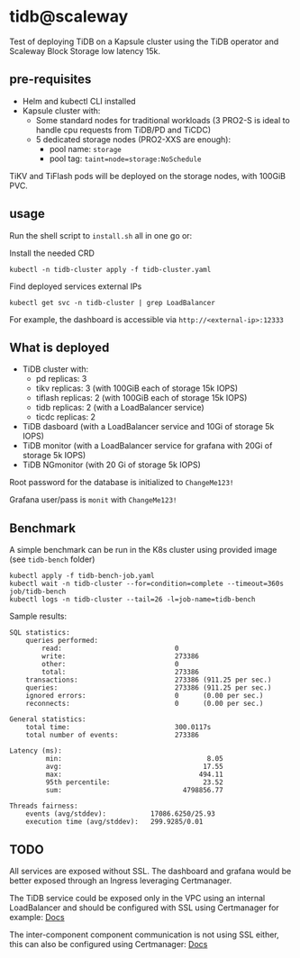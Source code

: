 tidb@scaleway
=============

Test of deploying TiDB on a Kapsule cluster using the TiDB operator and Scaleway Block Storage low latency 15k.

pre-requisites
--------------

- Helm and kubectl CLI installed
- Kapsule cluster with:
  - Some standard nodes for traditional workloads (3 PRO2-S is ideal to handle cpu requests from TiDB/PD and TiCDC)
  - 5 dedicated storage nodes (PRO2-XXS are enough):
    - pool name: `storage`
    - pool tag: `taint=node=storage:NoSchedule`

TiKV and TiFlash pods will be deployed on the storage nodes, with 100GiB PVC.

usage
-----

Run the shell script to `install.sh` all in one go or:

Install the needed CRD
```
kubectl -n tidb-cluster apply -f tidb-cluster.yaml
```

Find deployed services external IPs

```
kubectl get svc -n tidb-cluster | grep LoadBalancer
```

For example, the dashboard is accessible via `http://<external-ip>:12333`

What is deployed
----------------

- TiDB cluster with:
  - pd replicas: 3
  - tikv replicas: 3 (with 100GiB each of storage 15k IOPS)
  - tiflash replicas: 2 (with 100GiB each of storage 15k IOPS)
  - tidb replicas: 2 (with a LoadBalancer service)
  - ticdc replicas: 2
- TiDB dasboard (with a LoadBalancer service and 10Gi of storage 5k IOPS)
- TiDB monitor (with a LoadBalancer service for grafana with 20Gi of storage 5k IOPS)
- TiDB NGmonitor (with 20 Gi of storage 5k IOPS)

Root password for the database is initialized to `ChangeMe123!`

Grafana user/pass is `monit` with `ChangeMe123!`

Benchmark
---------

A simple benchmark can be run in the K8s cluster using provided image (see `tidb-bench` folder)

```
kubectl apply -f tidb-bench-job.yaml
kubectl wait -n tidb-cluster --for=condition=complete --timeout=360s job/tidb-bench
kubectl logs -n tidb-cluster --tail=26 -l=job-name=tidb-bench
```

Sample results:

```
SQL statistics:
    queries performed:
        read:                            0
        write:                           273386
        other:                           0
        total:                           273386
    transactions:                        273386 (911.25 per sec.)
    queries:                             273386 (911.25 per sec.)
    ignored errors:                      0      (0.00 per sec.)
    reconnects:                          0      (0.00 per sec.)

General statistics:
    total time:                          300.0117s
    total number of events:              273386

Latency (ms):
         min:                                    8.05
         avg:                                   17.55
         max:                                  494.11
         95th percentile:                       23.52
         sum:                              4798856.77

Threads fairness:
    events (avg/stddev):           17086.6250/25.93
    execution time (avg/stddev):   299.9285/0.01
```

TODO
----

All services are exposed without SSL. The dashboard and grafana would be better exposed through an Ingress leveraging Certmanager.

The TiDB service could be exposed only in the VPC using an internal LoadBalancer and should be configured with SSL using Certmanager for example: [Docs](https://docs.pingcap.com/tidb-in-kubernetes/stable/enable-tls-for-mysql-client#using-cert-manager)

The inter-component component communication is not using SSL either, this can also be configured using Certmanager: [Docs](https://docs.pingcap.com/tidb-in-kubernetes/stable/enable-tls-between-components#using-cert-manager)
